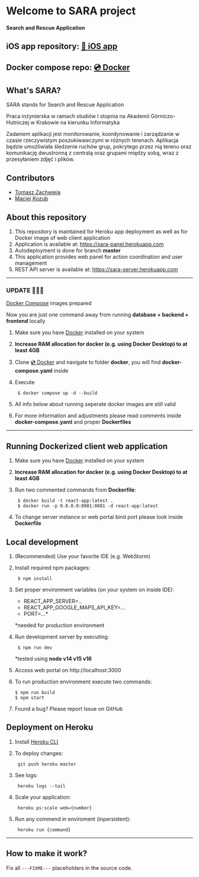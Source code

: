 # Welcome to SARA project
#### Search and Rescue Application

## iOS app repository: [🍎 iOS app](https://github.com/macko99/sara-ios)

## Docker compose repo: [💿 Docker](https://github.com/macko99/sara-docker)


## What's SARA?

SARA stands for Search and Rescue Application

Praca inżynierska w ramach studiów I stopnia na Akademii Górniczo-Hutniczej w Krakowie na kierunku Informatyka 

Zadaniem aplikacji jest monitorowanie, koordynowanie i zarządzanie w czasie rzeczywistym poszukiwawczymi w różnych terenach. Aplikacja będzie umożliwiała śledzenie ruchów grup, pokrytego przez nią terenu oraz komunikację dwustronną z centralą oraz grupami między sobą, wraz z przesyłaniem zdjęć i plików.

## Contributors

- <a href="https://github.com/tombush0">Tomasz Zachwieja</a>
- <a href="https://github.com/macko99">Maciej Kozub</a>

## About this repository

1. This repository is maintained for Heroku app deployment as well as for Docker image of web client application
2. Application is available at: https://sara-panel.herokuapp.com
3. Autodeployment is done for branch **master**
4. This application provides web panel for action coordination and user management
5. REST API server is available at: https://sara-server.herokuapp.com

---
### UPDATE 🧑🏻‍💻
[Docker Compose](https://docs.docker.com/compose/) images prepared 

Now you are just one command away from running **database + backend + frontend** locally

1. Make sure you have [Docker](https://www.docker.com/get-started) installed on your system

2. **Increase RAM allocation for docker (e.g. using Docker Desktop) to at least 4GB**

3. Clone [💿 Docker](https://github.com/macko99/sara-docker) and navigate to folder **docker**, you will find **docker-compose.yaml** inside

4. Execute 

        $ docker compose up -d --build

5. All info below about running seperate docker images are still valid

6. For more information and adjustments please read comments inside **docker-compose.yaml** and proper **Dockerfiles**

---

## Running Dockerized client web application

1. Make sure you have [Docker](https://www.docker.com/get-started) installed on your system

2. **Increase RAM allocation for docker (e.g. using Docker Desktop) to at least 4GB**

3. Run two commented commands from **Dockerfile**:

        $ docker build -t react-app:latest .
        $ docker run -p 0.0.0.0:8081:8081 -d react-app:latest

4. To change server instance or web portal bind port  please look inside **Dockerfile**

## Local development

1. (Recommended) Use your favorite IDE (e.g. WebStorm)

2. Install required npm packages:

        $ npm install

3. Set proper environment variables (on your system on inside IDE):

   - REACT_APP_SERVER=..
   - REACT_APP_GOOGLE_MAPS_API_KEY=...
   - PORT=...*

   *needed for production environment

4. Run development server by executing:

        $ npm run dev

    *tested using **node v14 v15 v16**

5. Access web portal on http://localhost:3000

6. To run production environment execute two commands:

       $ npm run build
       $ npm start

7. Found a bug? Please report Issue on GitHub

## Deployment on Heroku

1. Install [Heroku CLI](https://devcenter.heroku.com/articles/getting-started-with-python#set-up)

2. To deploy changes:

        git push heroku master

3. See logs:

        heroku logs --tail

4. Scale your application:

        heroku ps:scale web={number}

5. Run any commend in enviroment (inpersistent):

        heroku run {command}

---

## How to make it work?

Fix all `---FIXME---` placeholders in the source code.